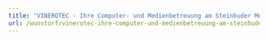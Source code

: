 ```yaml
---
title: "VINEROTEC - Ihre Computer- und Medienbetreuung am Steinhuder Meer"
url: /wunstorf/vinerotec-ihre-computer-und-medienbetreuung-am-steinhuder-meer/
---
```

